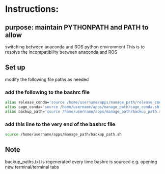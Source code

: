 # Instructions:

## purpose: maintain PYTHONPATH and PATH to allow 
switching between anaconda and ROS python environment
This is to resolve the incompatibility between anaconda and ROS

## Set up

modify the following file paths as needed

### add the following to the bashrc file

```bash
alias release_conda='source /home/username/apps/manage_path/release_conda.sh'
alias cage_conda='source /home/username/apps/manage_path/cage_conda.sh'
alias backup_path='source /home/username/apps/manage_path/backup_path.sh'
```
### add this line to the very end of the bashrc file
```bash
source /home/username/apps/manage_path/backup_path.sh
```
## Note
backup_paths.txt is regenerated every time bashrc is sourced 
e.g. opening new terminal/terminal tabs
